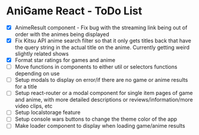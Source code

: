 # AniGame React - ToDo List

-   [x] AnimeResult component - Fix bug with the streaming link being out of order with the animes being displayed
-   [x] Fix Kitsu API anime search filter so that it only gets titles back that have the query string in the actual title on the anime. Currently getting weird slightly related shows
-   [x] Format star ratings for games and anime
-   [ ] Move functions in components to either util or selectors functions depending on use
-   [ ] Setup modals to display on error/if there are no game or anime results for a title
-   [ ] Setup react-router or a modal component for single item pages of game and anime, with more detailed descriptions or reviews/information/more video clips, etc
-   [ ] Setup localstorage feature
-   [ ] Setup console wars buttons to change the theme color of the app
-   [ ] Make loader component to display when loading game/anime results
